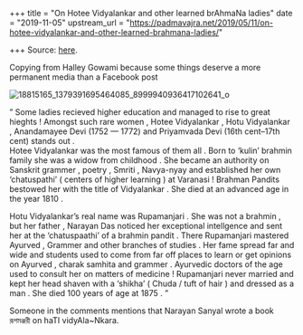 +++
title = "On Hotee Vidyalankar and other learned brAhmaNa ladies"
date = "2019-11-05"
upstream_url = "https://padmavajra.net/2019/05/11/on-hotee-vidyalankar-and-other-learned-brahmana-ladies/"

+++
Source: [here](https://padmavajra.net/2019/05/11/on-hotee-vidyalankar-and-other-learned-brahmana-ladies/).

Copying from Halley Gowami because some things deserve a more permanent
media than a Facebook post

![18815165_1379391695464085_8999940936417102641_o](https://padmavajrablog.files.wordpress.com/2019/05/18815165_1379391695464085_8999940936417102641_o.jpg?w=739)

” Some ladies recieved higher education and managed to rise to great
hieghts ! Amongst such rare women , Hotee Vidyalankar , Hotu Vidyalankar
, Anandamayee Devi (1752 — 1772) and Priyamvada Devi (16th cent–17th
cent) stands out .  
Hotee Vidyalankar was the most famous of them all . Born to ‘kulin’
brahmin family she was a widow from childhood . She became an authority
on Sanskrit grammer , poetry , Smriti , Navya-nyay and established her
own ‘chatuspathi’ ( centers of higher learning ) at Varanasi ! Brahman
Pandits bestowed her with the title of Vidyalankar . She died at an
advanced age in the year 1810 .

Hotu Vidyalankar’s real name was Rupamanjari . She was not a brahmin ,
but her father , Narayan Das noticed her exceptional intellgence and
sent her at the ‘chatuspaathi’ of a brahmin pandit . There Rupamanjari
mastered Ayurved , Grammer and other branches of studies . Her fame
spread far and wide and students used to come from far off places to
learn or get opinions on Ayurved , charak samhita and grammer .
Ayurvedic doctors of the age used to consult her on matters of medicine
! Rupamanjari never married and kept her head shaven with a ‘shikha’ (
Chuda / tuft of hair ) and dressed as a man . She died 100 years of age
at 1875 . ”

Someone in the comments mentions that Narayan Sanyal wrote a book
রূপমঞ্জরী on haTI vidyAla\~Nkara.


